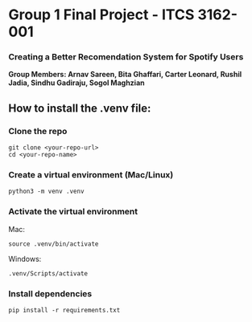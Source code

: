 # Group 1 Final Project - ITCS 3162-001
### Creating a Better Recomendation System for Spotify Users


**Group Members: Arnav Sareen, Bita Ghaffari, Carter Leonard, Rushil Jadia, Sindhu Gadiraju, Sogol Maghzian**

## How to install the .venv file:

### Clone the repo
```
git clone <your-repo-url>
cd <your-repo-name>
```

### Create a virtual environment (Mac/Linux)
```
python3 -m venv .venv
```

### Activate the virtual environment

Mac:
```
source .venv/bin/activate
```

Windows:
```
.venv/Scripts/activate
```
### Install dependencies
```
pip install -r requirements.txt
```
